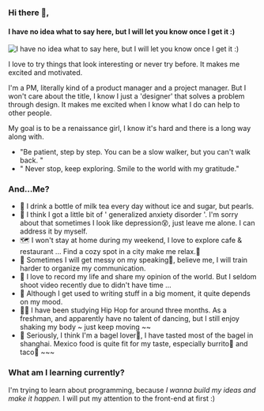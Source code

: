 ### Hi there 👋,  
#### I have no idea what to say here, but I will let you know once I get it :)
![I have no idea what to say here, but I will let you know once I get it :)](https://user-images.githubusercontent.com/39761827/90970788-a1497b00-e53b-11ea-9b36-8c5e8984a7f4.png)

I love to try things that look interesting or never try before. It makes me excited and motivated. 

I'm a PM, literally kind of a product manager and a project manager. But I won't care about the title, I know I just a  'designer' that solves a problem through design. It makes me excited when I know what I do can help to other people.

My goal is to be a renaissance girl, I know it's hard and there is a long way along with. 
- "Be patient, step by step. You can be a slow walker, but you can't walk back. "
- " Never stop, keep exploring. Smile to the world with my gratitude."

### And...Me?
- 🥛 I drink a bottle of milk tea every day without ice and sugar, but pearls.
- 🤯 I think I got a little bit of ' generalized anxiety disorder '. I'm sorry about that sometimes I look like depression😵, just leave me alone. I can address it by myself.
- 🗺 I won't stay at home during my weekend, I love to explore cafe & restaurant ...  Find a cozy spot in a city make me relax.🤟
- 🤡 Sometimes I will get messy on my speaking🙇‍, believe me, I will train harder to organize my communication. 
- 📸 I love to record my life and share my opinion of the world. But I seldom shoot video recently due to didn't have time ...
- 📝 Although I get used to writing stuff in a big moment, it quite depends on my mood. 
- 💃🏾 I have been studying Hip Hop for around three months. As a freshman, and apparently have no talent of dancing, but I still enjoy shaking my body ~ just keep moving ~~
- 🥯 Seriously, I think I'm a bagel lover🥯, I have tasted most of the bagel in shanghai. Mexico food is quite fit for my taste, especially burrito🌯 and taco🌮 ~~~ 

### What am I learning currently?
I'm trying to learn about programming, because *I wanna build my ideas and make it happen.*
I  will put my attention to the front-end at first :)

